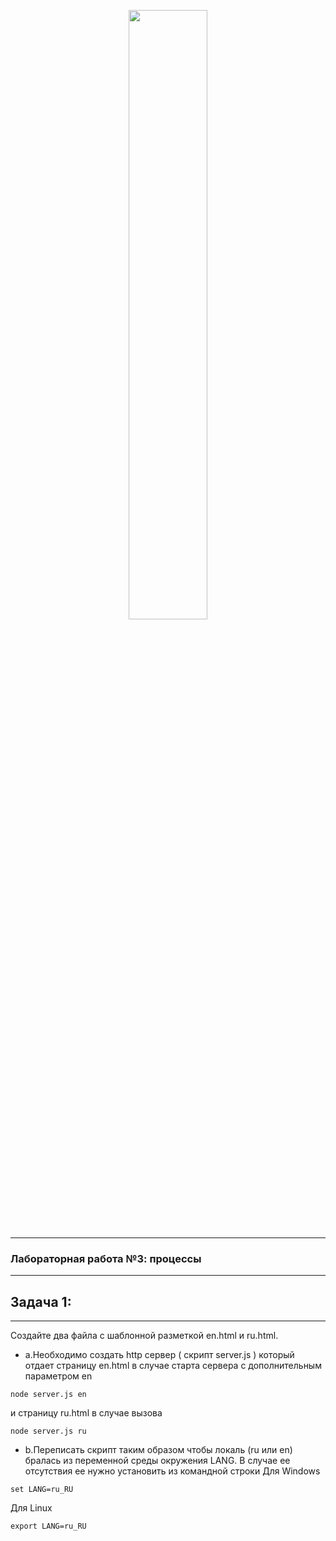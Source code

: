 <p align="center"><img width="50%" src="https://habrastorage.org/files/d73/188/3c6/d731883c64dd45baa761c17a53f42759.png"></p>

-----------------------------------------------------
### Лабораторная работа №3: процессы

-----------------------------------------------------
## Задача 1: 
-----------------------------------------------------
Создайте два файла с шаблонной разметкой en.html и ru.html. 
* а.Необходимо создать http сервер ( скрипт server.js ) который отдает страницу en.html в
случае старта сервера с дополнительным параметром en
````
node server.js en
````
и страницу ru.html в случае вызова
````
node server.js ru
````
* b.Переписать скрипт таким образом чтобы локаль (ru или en) бралась из переменной среды
окружения LANG. В случае ее отсутствия ее нужно установить из командной строки
Для Windows
````
set LANG=ru_RU
````
Для Linux
````
export LANG=ru_RU
````